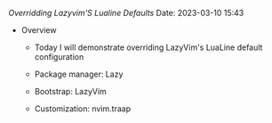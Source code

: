 _Overridding Lazyvim'S Lualine Defaults_
  Date: 2023-03-10 15:43

* Overview
  - Today I will demonstrate overriding LazyVim's LuaLine default
    configuration

  - Package manager: Lazy

  - Bootstrap:       LazyVim

  - Customization:   nvim.traap
